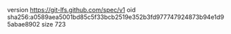 version https://git-lfs.github.com/spec/v1
oid sha256:a0589aea5001bd85c5f33bcb2519e352b3fd977747924873b94e1d95abae8902
size 723
